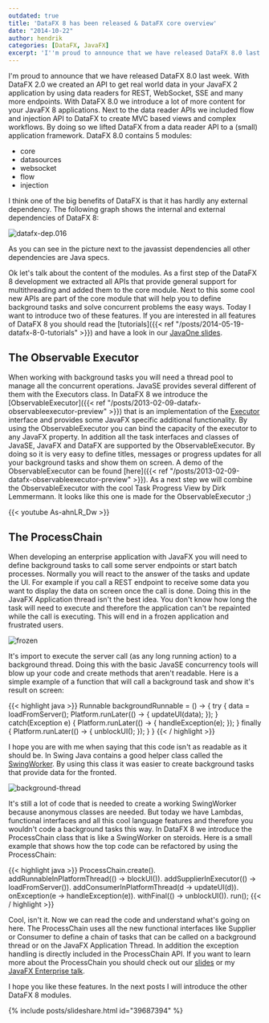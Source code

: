 ```yaml
---
outdated: true
title: 'DataFX 8 has been released & DataFX core overview'
date: "2014-10-22"
author: hendrik
categories: [DataFX, JavaFX]
excerpt: 'I''m proud to announce that we have released DataFX 8.0 last week. This post will give you an overview of all the cool new features.'
---
```

I'm proud to announce that we have released DataFX 8.0 last week. With DataFX 2.0 we created an API to get real world data in your JavaFX 2 application by using data readers for REST, WebSocket, SSE and many more endpoints. With DataFX 8.0 we introduce a lot of more content for your JavaFX 8 applications. Next to the data reader APIs we included flow and injection API to DataFX to create MVC based views and complex workflows. By doing so we lifted DataFX from a data reader API to a (small) application framework. DataFX 8.0 contains 5 modules:

* core
* datasources
* websocket
* flow
* injection

I think one of the big benefits of DataFX is that it has hardly any external dependency. The following graph shows the internal and external dependencies of DataFX 8:

![datafx-dep.016](/posts/guigarage-legacy/datafx-dep.016.png)

As you can see in the picture next to the javassist dependencies all other dependencies are Java specs.

Ok let's talk about the content of the modules. As a first step of the DataFX 8 development we extracted all APIs that provide general support for multithreading and added them to the core module. Next to this some cool new APIs are part of the core module that will help you to define background tasks and solve concurrent problems the easy ways. Today I want to introduce two of these features. If you are interested in all features of DataFX 8  you should read the [tutorials]({{< ref "/posts/2014-05-19-datafx-8-0-tutorials" >}}) and have a look in our [JavaOne slides](http://de.slideshare.net/HendrikEbbers/datafx-8-javaone-2014).

## The Observable Executor

When working with background tasks you will need a thread pool to manage all the concurrent operations. JavaSE provides several different of them with the Executors class. In DataFX 8 we introduce the [ObservableExecutor]({{< ref "/posts/2013-02-09-datafx-observableexecutor-preview" >}}) that is an implementation of the [Executor](http://docs.oracle.com/javase/8/docs/api/java/util/concurrent/Executor.html) interface and provides some JavaFX specific additional functionality. By using the ObservableExecutor you can bind the capacity of the executor to any JavaFX property. In addition all the task interfaces and classes of JavaSE, JavaFX and DataFX are supported by the ObservableExecutor. By doing so it is very easy to define titles, messages or progress updates for all your background tasks and show them on screen. A demo of the ObservableExecutor can be found [here]({{< ref "/posts/2013-02-09-datafx-observableexecutor-preview" >}}). As a next step we will combine the ObservableExecutor with the cool Task Progress View by Dirk Lemmermann. It looks like this one is made for the ObservableExecutor ;)

{{< youtube As-ahnLR_Dw >}}

## The ProcessChain

When developing an enterprise application with JavaFX you will need to define background tasks to call some server endpoints or start batch processes. Normally you will react to the answer of the tasks and update the UI. For example if you call a REST endpoint to receive some data you want to display the data on screen once the call is done. Doing this in the JavaFX Application thread isn't the best idea. You don't know how long the task will need to execute and therefore the application can't be repainted while the call is executing. This will end in a frozen application and frustrated users.

![frozen](/posts/guigarage-legacy/frozen.png)

It's import to execute the server call (as any long running action) to a background thread. Doing this with the basic JavaSE concurrency tools will blow up your code and create methods that aren't readable. Here is a simple example of a function that will call a background task and show it's result on screen:

{{< highlight java >}}
Runnable backgroundRunnable = () -> {
	try {
		data = loadFromServer();
		Platform.runLater(() -> {
			updateUI(data);
		});
	} catch(Exception e) {
		Platform.runLater(() -> {
			handleException(e);	
		});	
	} finally {
		Platform.runLater(() -> {
			unblockUI();
		});
	}
}
{{< / highlight >}}

I hope you are with me when saying that this code isn't as readable as it should be. In Swing Java contains a good helper class called the [SwingWorker](http://docs.oracle.com/javase/tutorial/uiswing/concurrency/simple.html). By using this class it was easier to create background tasks that provide data for the fronted.

![background-thread](/posts/guigarage-legacy/background-thread.png)

It's still a lot of code that is needed to create a working SwingWorker because anonymous classes are needed. But today we have Lambdas, functional interfaces and all this cool language features and therefore you wouldn't code a background tasks this way. In DataFX 8 we introduce the ProcessChain class that is like a SwingWorker on steroids. Here is a small example that shows how the top code can be refactored by using the ProcessChain:

{{< highlight java >}}
ProcessChain.create().
addRunnableInPlatformThread(() -> blockUI()).
addSupplierInExecutor(() -> loadFromServer()).
addConsumerInPlatformThread(d -> updateUI(d)).
onException(e -> handleException(e)).
withFinal(() -> unblockUI()).
run();
{{< / highlight >}}

Cool, isn't it. Now we can read the code and understand what's going on here. The ProcessChain uses all the new functional interfaces like Supplier or Consumer to define a chain of tasks that can be called on a background thread or on the JavaFX Application Thread. In addition the exception handling is directly included in the ProcessChain API. If you want to learn more about the ProcessChain you should check out our [slides](http://de.slideshare.net/HendrikEbbers/datafx-8-javaone-2014) or my [JavaFX Enterprise talk](http://de.slideshare.net/HendrikEbbers/javafx-enterprise-javaone-2014?related=1).

I hope you like these features. In the next posts I will introduce the other DataFX 8 modules.

{% include posts/slideshare.html id="39687394" %}
